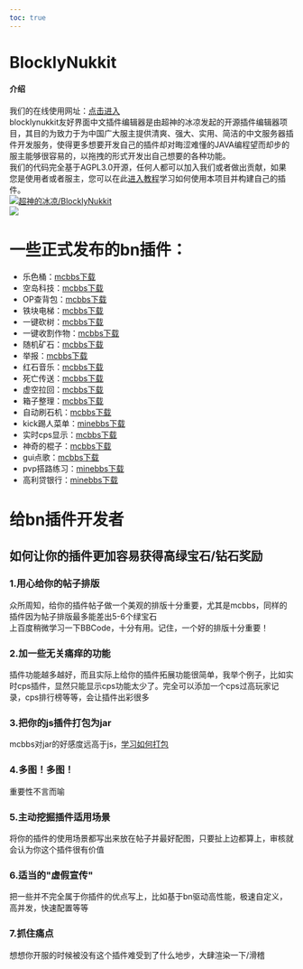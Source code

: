 ```yaml
---  
toc: true  
---  
```

# BlocklyNukkit  
#### 介绍  
我们的在线使用网址：[点击进入](https://tools.blocklynukkit.com)  
blocklynukkit友好界面中文插件编辑器是由超神的冰凉发起的开源插件编辑器项目，其目的为致力于为中国广大服主提供清爽、强大、实用、简洁的中文服务器插件开发服务，使得更多想要开发自己的插件却对晦涩难懂的JAVA编程望而却步的服主能够很容易的，以拖拽的形式开发出自己想要的各种功能。  
我们的代码完全基于AGPL3.0开源，任何人都可以加入我们或者做出贡献，如果您是使用者或者服主，您可以在此[进入教程](http://www.blocklynukkit.info/)学习如何使用本项目并构建自己的插件。  
[![超神的冰凉/BlocklyNukkit](https://gitee.com/Kingdom_of_dragon/BlocklyNukkit/widgets/widget_card.svg?colors=393222,ebdfc1,fffae5,d8ca9f,393222,a28b40)](https://gitee.com/Kingdom_of_dragon/BlocklyNukkit)  
<a href="https://afdian.net/@superice666"><img src="https://gitee.com/Kingdom_of_dragon/BlocklyNukkit/raw/master/afdian-%E8%B6%85%E7%A5%9E%E7%9A%84%E5%86%B0%E5%87%89%20(1).png"></a>  
# 一些正式发布的bn插件：  
- 乐色桶：[mcbbs下载](https://www.mcbbs.net/thread-1026281-1-1.html)  
- 空岛科技：[mcbbs下载](https://www.mcbbs.net/thread-1025826-1-1.html)  
- OP查背包：[mcbbs下载](https://www.mcbbs.net/thread-1023528-1-1.html)  
- 铁块电梯：[mcbbs下载](https://www.mcbbs.net/thread-1022615-1-1.html)  
- 一键砍树：[mcbbs下载](https://www.mcbbs.net/thread-993246-1-1.html)  
- 一键收割作物：[mcbbs下载](https://www.mcbbs.net/thread-997816-1-1.html)  
- 随机矿石：[mcbbs下载](https://www.mcbbs.net/thread-1053877-1-1.html)  
- 举报：[mcbbs下载](https://www.mcbbs.net/thread-1078168-1-1.html)  
- 红石音乐：[mcbbs下载](https://www.mcbbs.net/thread-1015627-1-1.html)  
- 死亡传送：[mcbbs下载](https://www.mcbbs.net/thread-1013139-1-1.html)  
- 虚空拉回：[mcbbs下载](https://www.mcbbs.net/thread-1010990-1-1.html)  
- 箱子整理：[mcbbs下载](https://www.mcbbs.net/thread-1000413-1-1.html)  
- 自动刷石机：[mcbbs下载](https://www.mcbbs.net/thread-995834-1-1.html)  
- kick踢人菜单：[minebbs下载](https://www.minebbs.com/resources/ekick.1088/)  
- 实时cps显示：[mcbbs下载](https://www.mcbbs.net/thread-1027746-1-1.html)  
- 神奇的棍子：[mcbbs下载](https://www.mcbbs.net/thread-1027698-1-1.html)  
- gui点歌：[mcbbs下载](https://www.mcbbs.net/thread-1028589-1-1.html)  
- pvp搭路练习：[minebbs下载](https://www.minebbs.com/resources/coblocks-nk.1149/)  
- 高利贷银行：[minebbs下载](https://www.minebbs.com/resources/cobank.1165/)  
# 给bn插件开发者  
## 如何让你的插件更加容易获得高绿宝石/钻石奖励  
### 1.用心给你的帖子排版  
众所周知，给你的插件帖子做一个美观的排版十分重要，尤其是mcbbs，同样的插件因为帖子排版最多能差出5-6个绿宝石  
上百度稍微学习一下BBCode，十分有用。记住，一个好的排版十分重要！  
### 2.加一些无关痛痒的功能  
插件功能越多越好，而且实际上给你的插件拓展功能很简单，我举个例子，比如实时cps插件，显然只能显示cps功能太少了。完全可以添加一个cps过高玩家记录，cps排行榜等等，会让插件出彩很多  
### 3.把你的js插件打包为jar  
mcbbs对jar的好感度远高于js，[学习如何打包](https://www.mcbbs.net/thread-1022008-1-1.html)  
### 4.多图！多图！  
重要性不言而喻  
### 5.主动挖掘插件适用场景  
将你的插件的使用场景都写出来放在帖子并最好配图，只要扯上边都算上，审核就会认为你这个插件很有价值  
### 6.适当的"虚假宣传"  
把一些并不完全属于你插件的优点写上，比如基于bn驱动高性能，极速自定义，高并发，快速配置等等  
### 7.抓住痛点  
想想你开服的时候被没有这个插件难受到了什么地步，大肆渲染一下/滑稽